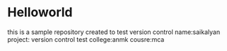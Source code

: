 # Helloworld
this is a sample repository created to test version control
name:saikalyan
project: version control test
college:anmk
cousre:mca
